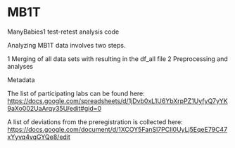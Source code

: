 # MB1T

ManyBabies1 test-retest analysis code

Analyzing MB1T data involves two steps.

1 Merging of all data sets with resulting in the df_all file
2 Preprocessing and analyses

Metadata

The list of participating labs can be found here: https://docs.google.com/spreadsheets/d/1jDvb0xL1U6YbXrpPZ1UyfyQ7yYK9aXo002UaArqy35U/edit#gid=0

A list of deviations from the preregistration is collected here: https://docs.google.com/document/d/1XCOY5FanSl7PCIl0UyLj5EqeE79C47xYyvq4vqGYQe8/edit

